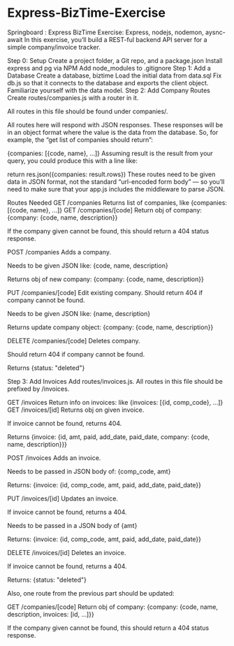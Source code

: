 # Express-BizTime-Exercise
Springboard : Express BizTime Exercise: Express, nodejs, nodemon, aysnc-await
In this exercise, you’ll build a REST-ful backend API server for a simple company/invoice tracker.

Step 0: Setup
Create a project folder, a Git repo, and a package.json
Install express and pg via NPM
Add node_modules to .gitignore
Step 1: Add a Database
Create a database, biztime
Load the initial data from data.sql
Fix db.js so that it connects to the database and exports the client object.
Familiarize yourself with the data model.
Step 2: Add Company Routes
Create routes/companies.js with a router in it.

All routes in this file should be found under companies/.

All routes here will respond with JSON responses. These responses will be in an object format where the value is the data from the database.
So, for example, the “get list of companies should return”:

{companies: [{code, name}, ...]}
Assuming result is the result from your query, you could produce this with a line like:

return res.json({companies: result.rows})
These routes need to be given data in JSON format, not the standard “url-encoded form body” — so you’ll need to make sure that your app.js includes the middleware to parse JSON.

Routes Needed
GET /companies
Returns list of companies, like {companies: [{code, name}, ...]}
GET /companies/[code]
Return obj of company: {company: {code, name, description}}

If the company given cannot be found, this should return a 404 status response.

POST /companies
Adds a company.

Needs to be given JSON like: {code, name, description}

Returns obj of new company: {company: {code, name, description}}

PUT /companies/[code]
Edit existing company.
Should return 404 if company cannot be found.

Needs to be given JSON like: {name, description}

Returns update company object: {company: {code, name, description}}

DELETE /companies/[code]
Deletes company.

Should return 404 if company cannot be found.

Returns {status: "deleted"}

Step 3: Add Invoices
Add routes/invoices.js. All routes in this file should be prefixed by /invoices.

GET /invoices
Return info on invoices: like {invoices: [{id, comp_code}, ...]}
GET /invoices/[id]
Returns obj on given invoice.

If invoice cannot be found, returns 404.

Returns {invoice: {id, amt, paid, add_date, paid_date, company: {code, name, description}}}

POST /invoices
Adds an invoice.

Needs to be passed in JSON body of: {comp_code, amt}

Returns: {invoice: {id, comp_code, amt, paid, add_date, paid_date}}

PUT /invoices/[id]
Updates an invoice.

If invoice cannot be found, returns a 404.

Needs to be passed in a JSON body of {amt}

Returns: {invoice: {id, comp_code, amt, paid, add_date, paid_date}}

DELETE /invoices/[id]
Deletes an invoice.

If invoice cannot be found, returns a 404.

Returns: {status: "deleted"}

Also, one route from the previous part should be updated:

GET /companies/[code]
Return obj of company: {company: {code, name, description, invoices: [id, ...]}}

If the company given cannot be found, this should return a 404 status response.

